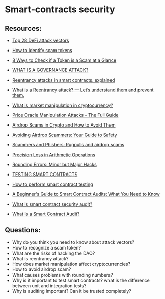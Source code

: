 # Smart-contracts security

## Resources:

* [Top 28 DeFi attack vectors](https://medium.com/@genisis0x/top-28-defi-attack-vectors-eba0ce89e19a)

* [How to identify scam tokens](https://ethereum.org/en/guides/how-to-id-scam-tokens/)
* [8 Ways to Check if a Token is a Scam at a Glance](https://www.binance.com/en/square/post/2024-05-18-8-8266602015474)
* [WHAT IS A GOVERNANCE ATTACK?](https://www.halborn.com/blog/post/what-is-a-governance-attack)
* [Reentrancy attacks in smart contracts, explained](https://cointelegraph.com/explained/reentrancy-attacks-in-smart-contracts-explained)
* [What is a Reentrancy attack? — Let’s understand them and prevent them.](https://www.binance.com/en/square/post/536271)

* [What is market manipulation in cryptocurrency?](https://cointelegraph.com/explained/what-is-market-manipulation-in-cryptocurrency)
* [Price Oracle Manipulation Attacks - The Full Guide](https://www.cyfrin.io/blog/price-oracle-manipulation-attacks-with-examples)

* [Airdrop Scams in Crypto and How to Avoid Them](https://www.coingecko.com/learn/airdrop-scams-crypto)
* [Avoiding Airdrop Scammers: Your Guide to Safety](https://medium.com/webility/avoiding-airdrop-scammers-your-guide-to-safety-62a98dd1b8b4)
* [Scammers and Phishers: Rugpulls and airdrop scams](https://support.metamask.io/privacy-and-security/staying-safe-in-web3/scammers-and-phishers-rugpulls-and-airdrop-scams/)

* [Precision Loss in Arithmetic Operations](https://blog.solidityscan.com/precision-loss-in-arithmetic-operations-8729aea20be9)
* [Rounding Errors: Minor but Major Hacks](https://extropy-io.medium.com/rounding-errors-minor-but-major-hacks-445dc9996ecc)

* [TESTING SMART CONTRACTS](https://ethereum.org/en/developers/docs/smart-contracts/testing/)
* [How to perform smart contract testing](https://cointelegraph.com/news/smart-contract-testing-for-dummies)

* [A Beginner's Guide to Smart Contract Audits: What You Need to Know](https://dev.to/vaibhavaher219/a-beginners-guide-to-smart-contract-audits-what-you-need-to-know-4pab)
* [What is smart contract security audit?](https://www.binance.com/en/square/post/43293)
* [What Is a Smart Contract Audit?](https://www.coindesk.com/learn/what-is-a-smart-contract-audit/)

## Questions:

* Why do you think you need to know about attack vectors?
* How to recognize a scam token?
* What are the risks of hacking the DAO?
* What is reentrancy attack?
* How does market manipulation affect cryptocurrencies?
* How to avoid airdrop scam?
* What causes problems with rounding numbers?
* Why is it important to test smart contracts? what is the difference between unit and integration tests?
* Why is auditing important? Can it be trusted completely?
